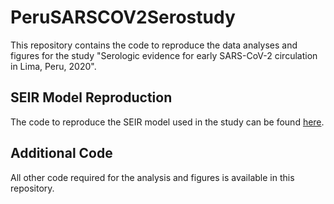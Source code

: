 # PeruSARSCOV2Serostudy

This repository contains the code to reproduce the data analyses and figures for the study "Serologic evidence for early SARS-CoV-2 circulation in Lima, Peru, 2020".

## SEIR Model Reproduction

The code to reproduce the SEIR model used in the study can be found [here](https://journals.asm.org/doi/10.1128/mbio.01390-17?url_ver=Z39.88-2003&rfr_id=ori%3Arid%3Acrossref.org&rfr_dat=cr_pub++0pubmed).

## Additional Code

All other code required for the analysis and figures is available in this repository.
